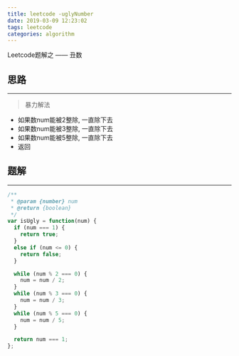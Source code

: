 ```yaml
---
title: leetcode -uglyNumber
date: 2019-03-09 12:23:02
tags: leetcode
categories: algorithm
---
```


Leetcode题解之 —— 丑数


<!-- more -->


## 思路

------

> 暴力解法

- 如果数num能被2整除, 一直除下去
- 如果数num能被3整除, 一直除下去
- 如果数num能被5整除, 一直除下去
- 返回

## 题解

------

```ts
/**
 * @param {number} num
 * @return {boolean}
 */
var isUgly = function(num) {
  if (num === 1) {
    return true;
  }
  else if (num <= 0) {
    return false;
  }

  while (num % 2 === 0) {
    num = num / 2;
  }
  while (num % 3 === 0) {
    num = num / 3;
  }
  while (num % 5 === 0) {
    num = num / 5;
  }

  return num === 1;
};
```